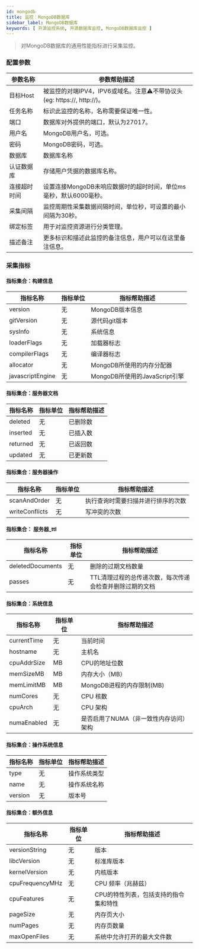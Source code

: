 ```yaml
---
id: mongodb
title: 监控：MongoDB数据库
sidebar_label: MongoDB数据库
keywords: [ 开源监控系统, 开源数据库监控, MongoDB数据库监控 ]
---
```


> 对MongoDB数据库的通用性能指标进行采集监控。

### 配置参数

|  参数名称  |                        参数帮助描述                        |
|--------|------------------------------------------------------|
| 目标Host | 被监控的对端IPV4，IPV6或域名。注意⚠️不带协议头(eg: https://, http://)。 |
| 任务名称   | 标识此监控的名称，名称需要保证唯一性。                                  |
| 端口     | 数据库对外提供的端口，默认为27017。                                 |
| 用户名    | MongoDB用户名，可选。                                       |
| 密码     | MongoDB密码，可选。                                        |
| 数据库    | 数据库名称                                                |
| 认证数据库  | 存储用户凭据的数据库名称。                                        |
| 连接超时时间 | 设置连接MongoDB未响应数据时的超时时间，单位ms毫秒，默认6000毫秒。              |
| 采集间隔   | 监控周期性采集数据间隔时间，单位秒，可设置的最小间隔为30秒。                      |
| 绑定标签   | 用于对监控资源进行分类管理。                                       |
| 描述备注   | 更多标识和描述此监控的备注信息，用户可以在这里备注信息。                         |

### 采集指标

#### 指标集合：构建信息

|       指标名称       | 指标单位 |         指标帮助描述          |
|------------------|------|-------------------------|
| version          | 无    | MongoDB版本信息             |
| gitVersion       | 无    | 源代码git版本                |
| sysInfo          | 无    | 系统信息                    |
| loaderFlags      | 无    | 加载器标志                   |
| compilerFlags    | 无    | 编译器标志                   |
| allocator        | 无    | MongoDB所使用的内存分配器        |
| javascriptEngine | 无    | MongoDB所使用的JavaScript引擎 |

#### 指标集合：服务器文档

|   指标名称   | 指标单位 | 指标帮助描述 |
|----------|------|--------|
| deleted  | 无    | 已删除数   |
| inserted | 无    | 已插入数   |
| returned | 无    | 已返回数   |
| updated  | 无    | 已更新数   |

#### 指标集合：服务器操作

|      指标名称      | 指标单位 |      指标帮助描述       |
|----------------|------|-------------------|
| scanAndOrder   | 无    | 执行查询时需要扫描并进行排序的次数 |
| writeConflicts | 无    | 写冲突的次数            |

#### 指标集合： 服务器_ttl

|       指标名称       | 指标单位 |            指标帮助描述             |
|------------------|------|-------------------------------|
| deletedDocuments | 无    | 删除的过期文档数量                     |
| passes           | 无    | TTL清理过程的总传递次数，每次传递会检查并删除过期的文档 |

#### 指标集合：系统信息

|    指标名称     | 指标单位 |        指标帮助描述         |
|-------------|------|-----------------------|
| currentTime | 无    | 当前时间                  |
| hostname    | 无    | 主机名                   |
| cpuAddrSize | MB   | CPU的地址位数              |
| memSizeMB   | MB   | 内存大小（MB）              |
| memLimitMB  | MB   | MongoDB进程的内存限制(MB)    |
| numCores    | 无    | CPU 核数                |
| cpuArch     | 无    | CPU 架构                |
| numaEnabled | 无    | 是否启用了NUMA（非一致性内存访问）架构 |

#### 指标集合：操作系统信息

|  指标名称   | 指标单位 | 指标帮助描述 |
|---------|------|--------|
| type    | 无    | 操作系统类型 |
| name    | 无    | 操作系统名称 |
| version | 无    | 版本号    |

#### 指标集合：额外信息

|      指标名称       | 指标单位 |        指标帮助描述        |
|-----------------|------|----------------------|
| versionString   | 无    | 版本                   |
| libcVersion     | 无    | 标准库版本                |
| kernelVersion   | 无    | 内核版本                 |
| cpuFrequencyMHz | 无    | CPU 频率（兆赫兹）          |
| cpuFeatures     | 无    | CPU的特性列表，包括支持的指令集和特性 |
| pageSize        | 无    | 内存页大小                |
| numPages        | 无    | 内存页数量                |
| maxOpenFiles    | 无    | 系统中允许打开的最大文件数        |
